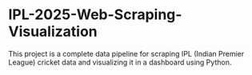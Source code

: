 # IPL-2025-Web-Scraping-Visualization
This project is a complete data pipeline for scraping IPL (Indian Premier League) cricket data and visualizing it in a dashboard using Python.
